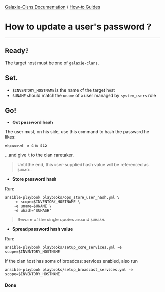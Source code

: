 [Galaxie-Clans Documentation](README.md) / [How-to Guides](_HOWTO__.md)

# How to update a user's password ?
---
## Ready?

The target host must be one of `galaxie-clans`.

## Set.

* `$INVENTORY_HOSTNAME` is the name of the target host
* `$UNAME` should match the `uname` of a user managed by `system_users` role

## Go!

* __Get password hash__

The user must, on his side, use this command to hash the password he likes:
```
mkpasswd -m SHA-512
```
...and give it to the clan caretaker. 

> Until the end, this user-supplied hash value will be referenced as `$UHASH`.

* __Store password hash__

Run:
```
ansible-playbook playbooks/ops_store_user_hash.yml \
    -e scope=$INVENTORY_HOSTNAME \
    -e uname=$UNAME \
    -e uhash='$UHASH'
```

>
> Beware of the single quotes around `$UHASH`.
>

* __Spread password hash value__

Run:
```
ansible-playbook playbooks/setup_core_services.yml -e scope=$INVENTORY_HOSTNAME
```

If the clan host has some of broadcast services enabled, also run:
```
ansible-playbook playbooks/setup_broadcast_services.yml -e scope=$INVENTORY_HOSTNAME 
```

#### Done